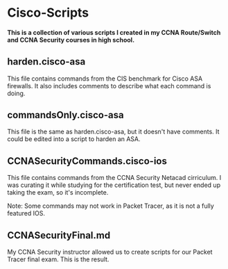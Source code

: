 # Cisco-Scripts

#### This is a collection of various scripts I created in my CCNA Route/Switch and CCNA Security courses in high school.

## harden.cisco-asa
This file contains commands from the CIS benchmark for Cisco ASA firewalls. It also includes comments to describe what each command is doing.



## commandsOnly.cisco-asa
This file is the same as harden.cisco-asa, but it doesn't have comments. It could be edited into a script to harden an ASA.



## CCNASecurityCommands.cisco-ios
This file contains commands from the CCNA Security Netacad cirriculum. I was curating it while studying for the certification test, but never ended up taking the exam, so it's incomplete.

Note: Some commands may not work in Packet Tracer, as it is not a fully featured IOS.


## CCNASecurityFinal.md
My CCNA Security instructor allowed us to create scripts for our Packet Tracer final exam. This is the result.
